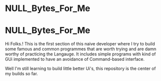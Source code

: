 # NULL_Bytes_For_Me

# NULL_Bytes_For_Me

Hi Folks.!
This is the first section of this naive developer where I try to build some famous and common programmes that are worth trying and are damn worthy of practicing the Langauge.
It includes simple programs with kind of GUi implemented to have an avoidance of Command-based interface.

Well I'm still learning to build little better Ui's, this repository is the center of my builds so far. 
